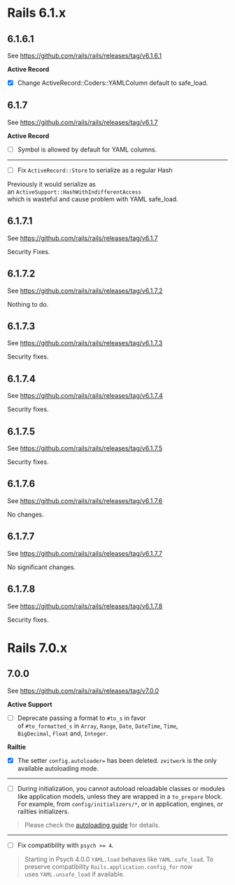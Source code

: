 # Rails 6.1.x

## 6.1.6.1

See https://github.com/rails/rails/releases/tag/v6.1.6.1

**Active Record**

- [x] Change ActiveRecord::Coders::YAMLColumn default to safe_load.

## 6.1.7

See https://github.com/rails/rails/releases/tag/v6.1.7

**Active Record**

- [ ] Symbol is allowed by default for YAML columns.

---

- [ ] Fix `ActiveRecord::Store` to serialize as a regular Hash

Previously it would serialize as an `ActiveSupport::HashWithIndifferentAccess`  
which is wasteful and cause problem with YAML safe_load.

## 6.1.7.1

See https://github.com/rails/rails/releases/tag/v6.1.7

Security Fixes.

## 6.1.7.2

See https://github.com/rails/rails/releases/tag/v6.1.7.2

Nothing to do.

## 6.1.7.3

See https://github.com/rails/rails/releases/tag/v6.1.7.3

Security fixes.

## 6.1.7.4

See https://github.com/rails/rails/releases/tag/v6.1.7.4

Security fixes.

## 6.1.7.5

See https://github.com/rails/rails/releases/tag/v6.1.7.5

Security fixes.

## 6.1.7.6

See https://github.com/rails/rails/releases/tag/v6.1.7.6

No changes.

## 6.1.7.7

See https://github.com/rails/rails/releases/tag/v6.1.7.7

No significant changes.

## 6.1.7.8

See https://github.com/rails/rails/releases/tag/v6.1.7.8

Security fixes.

# Rails 7.0.x

## 7.0.0

See https://github.com/rails/rails/releases/tag/v7.0.0

**Active Support**

- [ ] Deprecate passing a format to `#to_s` in favor of `#to_formatted_s` in `Array`, `Range`, `Date`, `DateTime`, `Time`,  
`BigDecimal`, `Float` and, `Integer`.

**Railtie**

- [x] The setter `config.autoloader=` has been deleted. `zeitwerk` is the only  
available autoloading mode.

---

- [ ] During initialization, you cannot autoload reloadable classes or modules  
like application models, unless they are wrapped in a `to_prepare` block.  
For example, from `config/initializers/*`, or in application, engines, or  
railties initializers.

> Please check the [autoloading  guide](https://guides.rubyonrails.org/v7.0/autoloading_and_reloading_constants.html#autoloading-when-the-application-boots) for details.

---

- [ ] Fix compatibility with `psych >= 4`.

> Starting in Psych 4.0.0 `YAML.load` behaves like `YAML.safe_load`. To preserve compatibility  `Rails.application.config_for` now uses `YAML.unsafe_load` if available.